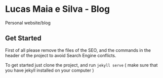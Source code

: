 # Lucas Maia e Silva - Blog

Personal website/blog

## Get Started

First of all please remove the files of the SEO, and the commands in the header of the project to avoid Search Engine conflicts.

To get started just clone the project, and run `jekyll serve` ( make sure that you have jekyll installed on your computer )
